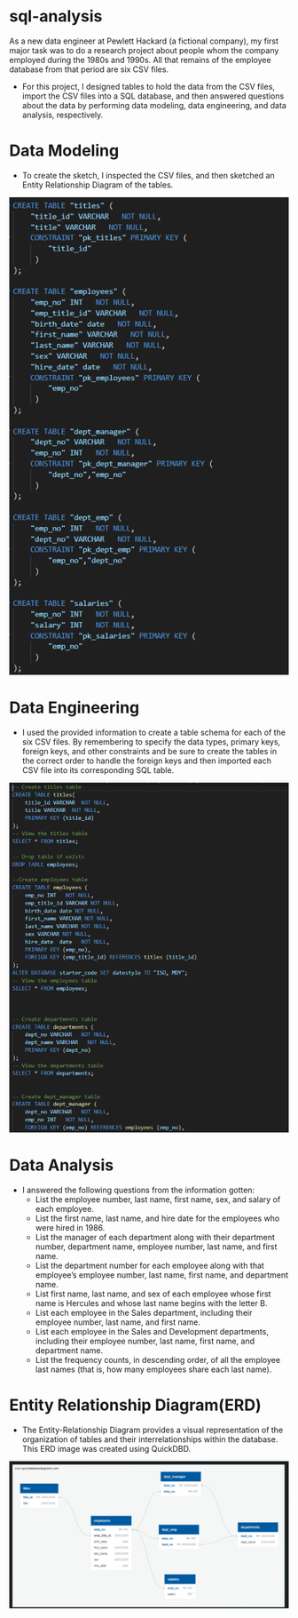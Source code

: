 # sql-analysis

As a new data engineer at Pewlett Hackard (a fictional company), my first major task was to do a research project about people whom the company employed during the 1980s and 1990s. All that remains of the employee database from that period are six CSV files.

* For this project, I designed tables to hold the data from the CSV files, import the CSV files into a SQL database, and then answered questions about the data by performing data modeling, data engineering, and data analysis, respectively.

# Data Modeling
* To create the sketch, I inspected the CSV files, and then sketched an Entity Relationship Diagram of the tables. 

![Alt text](<Screenshot 2023-10-25 102353.png>)

# Data Engineering
* I used the provided information to create a table schema for each of the six CSV files. By remembering to specify the data types, primary keys, foreign keys, and other constraints and be sure to create the tables in the correct order to handle the foreign keys and then imported each CSV file into its corresponding SQL table. 

![Alt text](<Screenshot 2023-10-25 102612.png>)

# Data Analysis
* I answered the following questions from the information gotten: 
  * List the employee number, last name, first name, sex, and salary of each employee.
  * List the first name, last name, and hire date for the employees who were hired in 1986.
  * List the manager of each department along with their department number, department name, employee number, last name, and first name.
  * List the department number for each employee along with that employee’s employee number, last name, first name, and department name.
  * List first name, last name, and sex of each employee whose first name is Hercules and whose last name begins with the letter B.
  * List each employee in the Sales department, including their employee number, last name, and first name.
  * List each employee in the Sales and Development departments, including their employee number, last name, first name, and department name.
  * List the frequency counts, in descending order, of all the employee last names (that is, how many employees share each last name).

# Entity Relationship Diagram(ERD)
* The Entity-Relationship Diagram provides a visual representation of the organization of tables and their interrelationships within the database. This ERD image was created using QuickDBD.

![Alt text](<Screenshot 2023-10-20 043730.png>)
